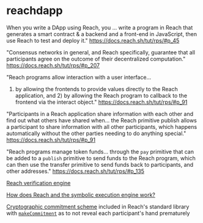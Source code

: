 # reachdapp

When you write a DApp using Reach, you ... write a program in Reach that generates a smart contract & a backend and a front-end in JavaScript, then use Reach to test and deploy it."
https://docs.reach.sh/tut/rps/#p_45

"Consensus networks in general, and Reach specifically, guarantee that all participants agree on the outcome of their decentralized computation." 
https://docs.reach.sh/tut/rps/#p_207

"Reach programs allow interaction with a user interface...
1) by allowing the frontends to provide values directly to the Reach application, and 2) by allowing the Reach program to callback to the frontend via the interact object."
https://docs.reach.sh/tut/rps/#p_91

"Participants in a Reach application share information with each other and find out what others have shared when... the Reach primitive publish allows a participant to share information with all other participants, which happens automatically without the other parties needing to do anything special."
https://docs.reach.sh/tut/rps/#p_91

"Reach programs manage token funds...
through the `pay` primitive that can be added to a `publish` primitive to send funds to the Reach program, which can then use the transfer primitive to send funds back to participants, and other addresses."
https://docs.reach.sh/tut/rps/#p_135

[Reach verification engine](https://docs.reach.sh/guide/assert/#guide-assert) 

[How does Reach and the symbolic execution engine work?](https://docs.reach.sh/guide/reach/#guide-reach)

[Cryptographic commitment scheme](https://en.wikipedia.org/wiki/Commitment_scheme) included in Reach's standard library with [`makeCommitment`](https://docs.reach.sh/tut/rps/#p_187) as to not reveal each participant's hand prematurely